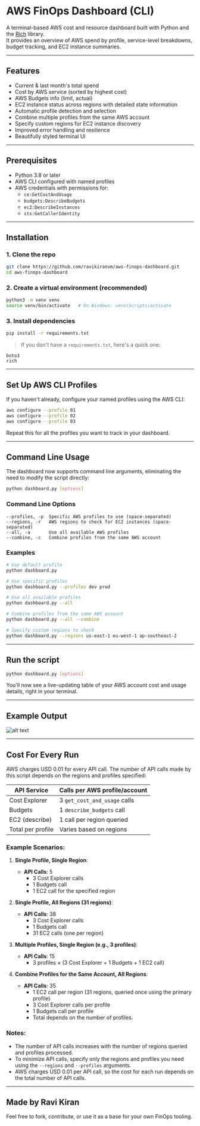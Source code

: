 # AWS FinOps Dashboard (CLI)

A terminal-based AWS cost and resource dashboard built with Python and the [Rich](https://github.com/Textualize/rich) library.  
It provides an overview of AWS spend by profile, service-level breakdowns, budget tracking, and EC2 instance summaries.

---

## Features

- Current & last month's total spend  
- Cost by AWS service (sorted by highest cost)  
- AWS Budgets info (limit, actual)  
- EC2 instance status across regions with detailed state information
- Automatic profile detection and selection
- Combine multiple profiles from the same AWS account
- Specify custom regions for EC2 instance discovery
- Improved error handling and resilience
- Beautifully styled terminal UI

---

## Prerequisites

- Python 3.8 or later
- AWS CLI configured with named profiles
- AWS credentials with permissions for:
  - `ce:GetCostAndUsage`
  - `budgets:DescribeBudgets`
  - `ec2:DescribeInstances`
  - `sts:GetCallerIdentity`

---

## Installation

### 1. Clone the repo

```bash
git clone https://github.com/ravikiranvm/aws-finops-dashboard.git
cd aws-finops-dashboard
```

### 2. Create a virtual environment (recommended)

```bash
python3 -m venv venv
source venv/bin/activate   # On Windows: venv\Scripts\activate
```

### 3. Install dependencies

```bash
pip install -r requirements.txt
```

> If you don't have a `requirements.txt`, here's a quick one:

```
boto3
rich
```

---

## Set Up AWS CLI Profiles

If you haven't already, configure your named profiles using the AWS CLI:

```bash
aws configure --profile 01
aws configure --profile 02
aws configure --profile 03
```

Repeat this for all the profiles you want to track in your dashboard.

---

## Command Line Usage

The dashboard now supports command line arguments, eliminating the need to modify the script directly:

```bash
python dashboard.py [options]
```

### Command Line Options

```
--profiles, -p  Specific AWS profiles to use (space-separated)
--regions, -r   AWS regions to check for EC2 instances (space-separated)
--all, -a       Use all available AWS profiles
--combine, -c   Combine profiles from the same AWS account
```

### Examples

```bash
# Use default profile
python dashboard.py

# Use specific profiles
python dashboard.py --profiles dev prod

# Use all available profiles
python dashboard.py --all

# Combine profiles from the same AWS account
python dashboard.py --all --combine

# Specify custom regions to check
python dashboard.py --regions us-east-1 eu-west-1 ap-southeast-2
```

---

## Run the script

```bash
python dashboard.py [options]
```

You'll now see a live-updating table of your AWS account cost and usage details, right in your terminal.

---

## Example Output

![alt text](<Screenshot 2025-04-06 at 12.32.09 PM.png>)

---

## Cost For Every Run

AWS charges USD 0.01 for every API call. The number of API calls made by this script depends on the regions and profiles specified:

| API Service       | Calls per AWS profile/account |
|--------------------|-------------------------------|
| Cost Explorer      | 3 `get_cost_and_usage` calls  |
| Budgets            | 1 `describe_budgets` call    |
| EC2 (describe)     | 1 call per region queried     |
| Total per profile  | Varies based on regions      |

### Example Scenarios:

1. **Single Profile, Single Region**:
   - **API Calls**: 5
     - 3 Cost Explorer calls
     - 1 Budgets call
     - 1 EC2 call for the specified region

2. **Single Profile, All Regions (31 regions)**:
   - **API Calls**: 38
     - 3 Cost Explorer calls
     - 1 Budgets call
     - 31 EC2 calls (one per region)

3. **Multiple Profiles, Single Region (e.g., 3 profiles)**:
   - **API Calls**: 15
     - 3 profiles × (3 Cost Explorer + 1 Budgets + 1 EC2 call)

4. **Combine Profiles for the Same Account, All Regions**:
   - **API Calls**: 35
     - 1 EC2 call per region (31 regions, queried once using the primary profile)
     - 3 Cost Explorer calls per profile
     - 1 Budgets call per profile
     - Total depends on the number of profiles.

### Notes:
- The number of API calls increases with the number of regions queried and profiles processed.
- To minimize API calls, specify only the regions and profiles you need using the `--regions` and `--profiles` arguments.
- AWS charges USD 0.01 per API call, so the cost for each run depends on the total number of API calls.

---

## Made by Ravi Kiran

Feel free to fork, contribute, or use it as a base for your own FinOps tooling.
